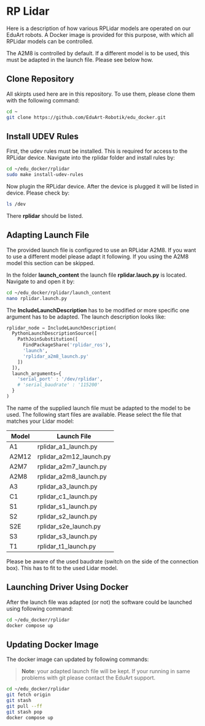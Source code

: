 # RP Lidar

Here is a description of how various RPLidar models are operated on our EduArt robots. A Docker image is provided for this purpose, with which all RPLidar models can be controlled.

The A2M8 is controlled by default. If a different model is to be used, this must be adapted in the launch file. Please see below how.

## Clone Repository

All skirpts used here are in this repository. To use them, please clone them with the following command:

```bash
cd ~
git clone https://github.com/EduArt-Robotik/edu_docker.git
```

## Install UDEV Rules

First, the udev rules must be installed. This is required for access to the RPLidar device. Navigate into the rplidar folder and install rules by:

```bash
cd ~/edu_docker/rplidar
sudo make install-udev-rules
```

Now plugin the RPLidar device. After the device is plugged it will be listed in device. Please check by:

```bash
ls /dev
```

There **rplidar** should be listed.

## Adapting Launch File

The provided launch file is configured to use an RPLidar A2M8. If you want to use a different model please adapt it following. If you using the A2M8 model this section can be skipped.

In the folder **launch_content** the launch file **rplidar.lauch.py** is located. Navigate to and open it by:

```bash
cd ~/edu_docker/rplidar/launch_content
nano rplidar.launch.py
```

The **IncludeLaunchDescription** has to be modified or more specific one argument has to be adapted. The launch description looks like:

```python
rplidar_node = IncludeLaunchDescription(
  PythonLaunchDescriptionSource([
    PathJoinSubstitution([
      FindPackageShare('rplidar_ros'),
      'launch',
      'rplidar_a2m8_launch.py'
    ])
  ]),
  launch_arguments={
    'serial_port' : '/dev/rplidar',
    # 'serial_baudrate' : '115200'
  }
)
```

The name of the supplied launch file must be adapted to the model to be used. The following start files are available. Please select the file that matches your Lidar model:

| Model | Launch File |
|-------|-------------|
| A1    |rplidar_a1_launch.py |
| A2M12 |rplidar_a2m12_launch.py |
| A2M7  |rplidar_a2m7_launch.py |
| A2M8  |rplidar_a2m8_launch.py |
| A3    |rplidar_a3_launch.py |
| C1    |rplidar_c1_launch.py |
| S1    |rplidar_s1_launch.py |
| S2    |rplidar_s2_launch.py |
| S2E   |rplidar_s2e_launch.py |
| S3    |rplidar_s3_launch.py |
| T1    |rplidar_t1_launch.py |

Please be aware of the used baudrate (switch on the side of the connection box). This has to fit to the used Lidar model.

## Launching Driver Using Docker

After the launch file was adapted (or not) the software could be launched using following command:

```bash
cd ~/edu_docker/rplidar
docker compose up
```

## Updating Docker Image

The docker image can updated by following commands:

>**Note**: your adapted launch file will be kept. If your running in same problems with git please contact the EduArt support.

```bash
cd ~/edu_docker/rplidar
git fetch origin
git stash
git pull --ff
git stash pop
docker compose up
```
